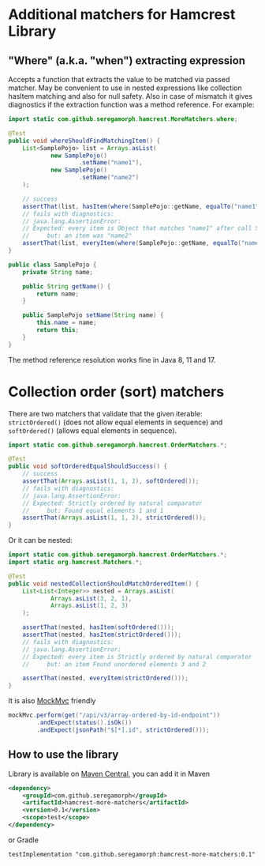 # Additional matchers for Hamcrest Library

## "Where" (a.k.a. "when") extracting expression
Accepts a function that extracts the value to be matched via passed matcher. May be convenient to use in nested expressions like collection hasItem matching and also for null safety. Also in case of mismatch it gives diagnostics if the extraction function was a method reference. For example:
```java
import static com.github.seregamorph.hamcrest.MoreMatchers.where;

@Test
public void whereShouldFindMatchingItem() {
    List<SamplePojo> list = Arrays.asList(
            new SamplePojo()
                    .setName("name1"),
            new SamplePojo()
                    .setName("name2")
    );

    // success
    assertThat(list, hasItem(where(SamplePojo::getName, equalTo("name1"))));
    // fails with diagnostics:
    // java.lang.AssertionError: 
    // Expected: every item is Object that matches "name1" after call SamplePojo.getName
    //     but: an item was "name2"
    assertThat(list, everyItem(where(SamplePojo::getName, equalTo("name1"))));
}

public class SamplePojo {
    private String name;

    public String getName() {
        return name;
    }

    public SamplePojo setName(String name) {
        this.name = name;
        return this;
    }
}
```
The method reference resolution works fine in Java 8, 11 and 17.

# Collection order (sort) matchers
There are two matchers that validate that the given iterable: `strictOrdered()` (does not allow equal elements in sequence) and `softOrdered()` (allows equal elements in sequence).

```java
import static com.github.seregamorph.hamcrest.OrderMatchers.*;

@Test
public void softOrderedEqualShouldSuccess() {
    // success
    assertThat(Arrays.asList(1, 1, 2), softOrdered());
    // fails with diagnostics:
    // java.lang.AssertionError: 
    // Expected: Strictly ordered by natural comparator
    //     but: Found equal elements 1 and 1
    assertThat(Arrays.asList(1, 1, 2), strictOrdered());
}
```

Or it can be nested:
```java
import static com.github.seregamorph.hamcrest.OrderMatchers.*;
import static org.hamcrest.Matchers.*;

@Test
public void nestedCollectionShouldMatchOrderedItem() {
    List<List<Integer>> nested = Arrays.asList(
            Arrays.asList(3, 2, 1),
            Arrays.asList(1, 2, 3)
    );

    assertThat(nested, hasItem(softOrdered()));
    assertThat(nested, hasItem(strictOrdered()));
    // fails with diagnostics:
    // java.lang.AssertionError: 
    // Expected: every item is Strictly ordered by natural comparator
    //     but: an item Found unordered elements 3 and 2

    assertThat(nested, everyItem(strictOrdered()));
}

```
It is also [MockMvc](https://docs.spring.io/spring-framework/docs/current/spring-framework-reference/testing.html#spring-mvc-test-server) friendly
```java
mockMvc.perform(get("/api/v3/array-ordered-by-id-endpoint"))
        .andExpect(status().isOk())
        .andExpect(jsonPath("$[*].id", strictOrdered()));
```

## How to use the library
Library is available on [Maven Central](https://search.maven.org/artifact/com.github.seregamorph/hamcrest-more-matchers), you can add it in Maven
```xml
<dependency>
    <groupId>com.github.seregamorph</groupId>
    <artifactId>hamcrest-more-matchers</artifactId>
    <version>0.1</version>
    <scope>test</scope>
</dependency>
```
or Gradle
```
testImplementation "com.github.seregamorph:hamcrest-more-matchers:0.1"
```

